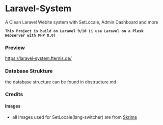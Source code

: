 # Laravel-System
A Clean Laravel Webite system with SetLocale, Admin Dashboard and more

__`This Project is build on Laravel 9/10 (i use Laravel on a Plesk Webserver with PHP 8.0)`__
<br>

### Preview
https://laravel-system.fternis.de/

### Database Strukture
the database structure can be found in dbstructure.md
<br>

### Credits
#### Images
- all Images used for SetLocale(lang-switcher) are from <a href="https://skrime.eu/other/flag" target="_blank">Skrime</a>
